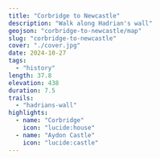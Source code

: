 ```yaml
---
title: "Corbridge to Newcastle"
description: "Walk along Hadrian's wall"
geojson: "corbridge-to-newcastle/map"
slug: "corbridge-to-newcastle"
cover: "./cover.jpg"
date: 2024-10-27
tags:
  - "history"
length: 37.8
elevation: 438
duration: 7.5
trails:
  - "hadrians-wall"
highlights:
  - name: "Corbridge"
    icon: "lucide:house"
  - name: "Aydon Castle"
    icon: "lucide:castle"
---
```

